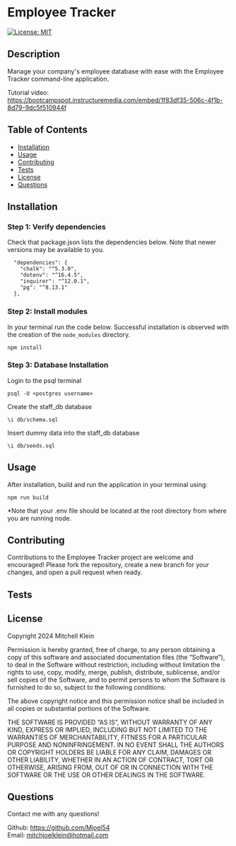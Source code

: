 # Employee Tracker

[![License: MIT](https://img.shields.io/badge/License-MIT-yellow.svg)](https://opensource.org/licenses/MIT)

## Description

Manage your company's employee database with ease with the Employee Tracker command-line application.

Tutorial video: https://bootcampspot.instructuremedia.com/embed/1f83df35-506c-4f1b-8d79-9dc5f510944f

## Table of Contents

- [Installation](#installation)
- [Usage](#usage)
- [Contributing](#contributing)
- [Tests](#tests)
- [License](#license)
- [Questions](#questions)

## Installation

### Step 1: Verify dependencies

Check that package.json lists the dependencies below. Note that newer versions may be available to you.

```
  "dependencies": {
    "chalk": "^5.3.0",
    "dotenv": "^16.4.5",
    "inquirer": "^12.0.1",
    "pg": "^8.13.1"
  },
```

### Step 2: Install modules

In your terminal run the code below. Successful installation is observed with the creation of the `node_modules` directory.

```
npm install
```

### Step 3: Database Installation

Login to the psql terminal

```
psql -U <postgres username>
```

Create the staff_db database

```
\i db/schema.sql
```

Insert dummy data into the staff_db database

```
\i db/seeds.sql
```

## Usage

After installation, build and run the application in your terminal using:

```
npm run build
```

\*Note that your .env file should be located at the root directory from where you are running node.

## Contributing

Contributions to the Employee Tracker project are welcome and encouraged! Please fork the repository, create a new branch for your changes, and open a pull request when ready.

## Tests

## License

Copyright 2024 Mitchell Klein

Permission is hereby granted, free of charge, to any person obtaining a copy of this software and associated documentation files (the “Software”), to deal in the Software without restriction, including without limitation the rights to use, copy, modify, merge, publish, distribute, sublicense, and/or sell copies of the Software, and to permit persons to whom the Software is furnished to do so, subject to the following conditions:

The above copyright notice and this permission notice shall be included in all copies or substantial portions of the Software.

THE SOFTWARE IS PROVIDED “AS IS”, WITHOUT WARRANTY OF ANY KIND, EXPRESS OR IMPLIED, INCLUDING BUT NOT LIMITED TO THE WARRANTIES OF MERCHANTABILITY, FITNESS FOR A PARTICULAR PURPOSE AND NONINFRINGEMENT. IN NO EVENT SHALL THE AUTHORS OR COPYRIGHT HOLDERS BE LIABLE FOR ANY CLAIM, DAMAGES OR OTHER LIABILITY, WHETHER IN AN ACTION OF CONTRACT, TORT OR OTHERWISE, ARISING FROM, OUT OF OR IN CONNECTION WITH THE SOFTWARE OR THE USE OR OTHER DEALINGS IN THE SOFTWARE.

## Questions

Contact me with any questions!

Github: https://github.com/Mjoel54  
Email: mitchjoelklein@hotmail.com
